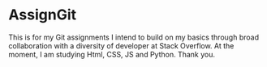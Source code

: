 # AssignGit
This is for my Git assignments
I intend to build on my basics through broad collaboration with a diversity of developer at Stack Overflow.
At the moment, I am studying Html, CSS, JS and Python.
Thank you.
